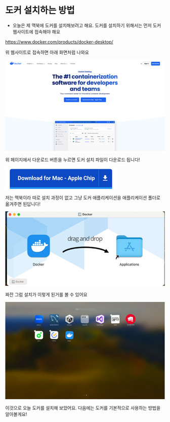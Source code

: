# 도커 설치하는 방법

- 오늘은 제 맥북에 도커를 설치해보려고 해요. 도커를 설치하기 위해서는 먼저 도커 웹사이트에 접속해야 해요

https://www.docker.com/products/docker-desktop/

위 웹사이트로 접속하면 아래 화면처럼 나와요

![img.png](img.png)

위 페이지에서 다운로드 버튼을 누르면 도커 설치 파일이 다운로드 됩니다!

![img_1.png](img_1.png)

저는 맥북이라 따로 설치 과정이 없고 그냥 도커 애플리케이션을 애플리케이션 폴더로 옮겨주면 된답니다!

![img_2.png](img_2.png)

짜잔 그럼 설치가 이렇게 된거를 볼 수 있어요

![img_3.png](img_3.png)

이것으로 오늘 도커를 설치해 보았어요. 다음에는 도커를 기본적으로 사용하는 방법을 알아볼게요!

